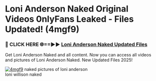 # Loni Anderson Naked Original Videos 0nlyFans Leaked - Files Updated! (4mgf9)

<h3>🔴 CLICK HERE 🌐==►► <a href="https://tinyurl.com/yckcrads" rel="nofollow">Loni Anderson Naked Updated Files</a></h3>

Get Loni Anderson Naked and all content. Now you can access all videos and pictures of Loni Anderson Naked. New Updated Files 2025!

[![4mgf9](https://i.imgur.com/hpKpOFt.gif)](https://tinyurl.com/yckcrads)
naked pictures of loni anderson<br>
loni willison naked